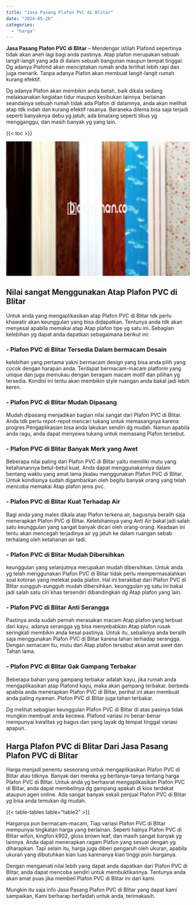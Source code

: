 ```yaml
---
title: "Jasa Pasang Plafon PVC di Blitar"
date: "2024-05-26"
categories: 
  - "harga"
---
```


**Jasa Pasang Plafon PVC di Blitar** – Mendengar istilah Plafond sepertinya tidak akan aneh lagi bagi anda pastinya. Atap plafon merupakan sebuah langit-langit yang ada di dalam sebuah bangunan maupun tempat tinggal. Dg adanya Plafond akan menciptakan rumah anda terlihat lebih rapi dan juga menarik. Tanpa adanya Plafon akan membuat langit-langit rumah kurang efektif.

Dg adanya Plafon akan membikin anda betah, baik dikala sedang melaksanakan kegiatan tidur maupun kesibukan lainnya. berlainan seandainya sebuah rumah tidak ada Plafon di dalamnya, anda akan melihat atap tdk indah dan kurang efektif rasanya. Beraneka dilema bisa saja terjadi seperti banyaknya debu yg jatuh, ada binatang seperti tikus yg mengganggu, dan masih banyak yg yang lain.

{{< toc >}}

![Jasa Pasang Plafon PVC di Blitar](/images/flafond-pvc-murah20.png)

## Nilai sangat Menggunakan Atap Plafon PVC di Blitar

Untuk anda yang mengaplikasikan atap Plafon PVC di Blitar tdk perlu khawatir akan keunggulan yang bisa didapatkan. Tentunya anda tdk akan menyesal apabila memakai atap Atap plafon tipe yg satu ini. Sebagian kelebihan yg dapat anda dapatkan sebagaimana berikut ini:

### \- Plafon PVC di Blitar Tersedia Dalam bermacam Desain

kelebihan yang pertama yakni bermacam design yang bisa anda pilih yang cocok dengan harapan anda. Terdapat bermacam-macam platform yang unique dan juga memukau dengan beragam macam motif dan pilihan yg tersedia. Kondisi ini tentu akan membikin style ruangan anda bakal jadi lebih keren.

### \- Plafon PVC di Blitar Mudah Dipasang

Mudah dipasang menjadikan bagian nilai sangat dari Plafon PVC di Blitar. Anda tdk perlu repot-repot mencari tukang untuk memasangnya karena progres Pengaplikasian bisa anda lakukan sendiri dg mudah. Namun apabila anda ragu, anda dapat menyewa tukang untuk memasang Plafon tersebut.

### \- Plafon PVC di Blitar Banyak Merk yang Awet

Beberapa nilai paling dari Plafon PVC di Blitar yaitu memiliki mutu yang ketahanannya betul-betul kuat. Anda dapat menggunakannya dalam bentang waktu yang amat lama jikalau menggunakan Plafon PVC di Blitar. Untuk kondisinya sudah digambarkan oleh begitu banyak orang yang telah mencoba memakai Atap plafon jenis pvc.

### \- Plafon PVC di Blitar Kuat Terhadap Air

Bagi anda yang males dikala atap Plafon terkena air, bagusnya beralih saja menerapkan Plafon PVC di Blitar. Kelebihannya yang Anti Air bakal jadi salah satu keunggulan yang sangat banyak dicari oleh orang-orang. Keadaan ini tentu akan mencegah terjadinya air yg jatuh ke dalam ruangan sebab terhalang oleh ketahanan air tadi.

### \- Plafon PVC di Blitar Mudah Dibersihkan

keunggulan yang selanjutnya merupakan mudah dibersihkan. Untuk anda yg telah menggunakan Plafon PVC di Blitar tidak perlu mempermasalahkan soal kotoran yang melekat pada plafon. Hal ini berakibat dari Plafon PVC di Blitar sungguh-sungguh mudah dibersihkan. keunggulan yg satu ini bakal jadi salah satu ciri khas tersendiri dibandingkan dg Atap plafon yang lain.

### \- Plafon PVC di Blitar Anti Serangga

Pastinya anda sudah pernah merasakan macam Atap plafon yang terbuat dari kayu, adanya serangga yg bisa menyebabkan Atap plafon rusak seringkali membikin anda kesal pastinya. Untuk itu, sebaiknya anda beralih saja menggunakan Plafon PVC di Blitar karena tahan terhadap serangga. Dengan semacam itu, mutu dari Atap plafon tersebut akan amat awet dan Tahan lama.

### \- Plafon PVC di Blitar Gak Gampang Terbakar

Beberapa bahan yang gampang terbakar adalah kayu, jika rumah anda mengaplikasikan atap Plafond kayu, maka akan gampang terbakar. berbeda apabila anda menerapkan Plafon PVC di Blitar, perihal ini akan membuat anda paling nyaman. Plafon PVC di Blitar juga tahan terbakar.

Dg melihat sebagian keunggulan Plafon PVC di Blitar di atas pasinya tidak mungkin membuat anda kecewa. Plafond variasi ini benar-benar mempunyai kwalitas yg bagus dan yang layak dg tempat tinggal variasi apapun.

## Harga Plafon PVC di Blitar Dari Jasa Pasang Plafon PVC di Blitar

Harga menjadi penentu seseorang untuk mengaplikasikan Plafon PVC di Blitar atau tdknya. Banyak dari mereka yg bertanya-tanya tentang harga Plafon PVC di Blitar. Untuk anda yg berhasrat mengaplikasikan Plafon PVC di Blitar, anda dapat membelinya dg gampang apakah di kios terdekat ataupun agen online. Ada sangat banyak sekali penjual Plafon PVC di Blitar yg bisa anda temukan dg mudah.

{{< table-tables table="table2" >}}

Harganya pun bermacam-macam, Tiap variasi Plafon PVC di Blitar mempunyai tingkatan harga yang berlainan. Seperti halnya Plafon PVC di Blitar wifon, kingfon k902, gloss brown leaf, dan masih sangat banyak yg lainnya. Anda dapat menerapkan ragam Plafon yang sesuai dengan yg diharapkan. Tapi selain itu, harga juga diberi pengaruh oleh ukuran, apabila ukuran yang dibutuhkan kian luas karenanya kian tinggi poin harganya.

Dengan mengamati nilai lebih yang dapat anda dapatkan dari Plafon PVC di Blitar, anda dapat mencoba sendiri untuk membuktikannya. Tentunya anda akan amat puas jika membeli Plafon PVC di Blitar ini dari kami.

Mungkin itu saja info Jasa Pasang Plafon PVC di Blitar yang dapat kami sampaikan, Kami berharap berfaidah untuk anda, terimakasih.
